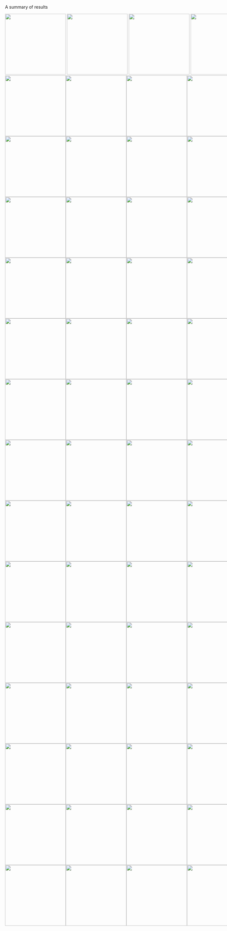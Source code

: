 A summary of results

<div>
<span style="white-space:nowrap">
<img src="https://github.com/spacehorseL/dnn-samples/blob/master/image-analogies/out-adidas-ad/adidas-ad-A.jpg" width="200" />
<img src="https://github.com/spacehorseL/dnn-samples/blob/master/image-analogies/out-adidas-ad/adidas-ad-Ap.jpg" width="200" />
<img src="https://github.com/spacehorseL/dnn-samples/blob/master/image-analogies/out-adidas-ad/adidas-ad-B.jpg" width="200" />
<img src="https://github.com/spacehorseL/dnn-samples/blob/master/image-analogies/out-adidas-ad/adidas-ad-analogy-only/adidas-ad-Bp_at_iteration_2_4.png" width="200" />
</span>
</div>

<div><span style="white-space:nowrap"><img src="https://github.com/spacehorseL/dnn-samples/blob/master/image-analogies/out-adidas-ad1/adidas-ad1-A.jpg" width="200" /><img src="https://github.com/spacehorseL/dnn-samples/blob/master/image-analogies/out-adidas-ad1/adidas-ad1-Ap.jpg" width="200" /><img src="https://github.com/spacehorseL/dnn-samples/blob/master/image-analogies/out-adidas-ad1/adidas-ad1-B.jpg" width="200" /><img src="https://github.com/spacehorseL/dnn-samples/blob/master/image-analogies/out-adidas-ad1/adidas-ad1-analogy-only/adidas-ad1-Bp_at_iteration_2_4.png" width="200" /></span></div>

<div><span style="white-space:nowrap"><img src="https://github.com/spacehorseL/dnn-samples/blob/master/image-analogies/out-adidas-ad2/adidas-ad2-A.jpg" width="200" /><img src="https://github.com/spacehorseL/dnn-samples/blob/master/image-analogies/out-adidas-ad2/adidas-ad2-Ap.jpg" width="200" /><img src="https://github.com/spacehorseL/dnn-samples/blob/master/image-analogies/out-adidas-ad2/adidas-ad2-B.jpg" width="200" /><img src="https://github.com/spacehorseL/dnn-samples/blob/master/image-analogies/out-adidas-ad2/adidas-ad2-analogy-only/adidas-ad2-Bp_at_iteration_2_4.png" width="200" /></span></div>

<div><span style="white-space:nowrap"><img src="https://github.com/spacehorseL/dnn-samples/blob/master/image-analogies/out-arch/arch-A.jpg" width="200" /><img src="https://github.com/spacehorseL/dnn-samples/blob/master/image-analogies/out-arch/arch-Ap.jpg" width="200" /><img src="https://github.com/spacehorseL/dnn-samples/blob/master/image-analogies/out-arch/arch-B.jpg" width="200" /><img src="https://github.com/spacehorseL/dnn-samples/blob/master/image-analogies/out-arch/arch-analogy-only/arch-Bp_at_iteration_2_4.png" width="200" /></span></div>

<div><span style="white-space:nowrap"><img src="https://github.com/spacehorseL/dnn-samples/blob/master/image-analogies/out-avatar/avatar-A.jpg" width="200" /><img src="https://github.com/spacehorseL/dnn-samples/blob/master/image-analogies/out-avatar/avatar-Ap.jpg" width="200" /><img src="https://github.com/spacehorseL/dnn-samples/blob/master/image-analogies/out-avatar/avatar-B.jpg" width="200" /><img src="https://github.com/spacehorseL/dnn-samples/blob/master/image-analogies/out-avatar/avatar-analogy-only/avatar-Bp_at_iteration_2_4.png" width="200" /></span></div>

<div><span style="white-space:nowrap"><img src="https://github.com/spacehorseL/dnn-samples/blob/master/image-analogies/out-fruit-1/fruit-1-A.jpg" width="200" /><img src="https://github.com/spacehorseL/dnn-samples/blob/master/image-analogies/out-fruit-1/fruit-1-Ap.jpg" width="200" /><img src="https://github.com/spacehorseL/dnn-samples/blob/master/image-analogies/out-fruit-1/fruit-1-B.jpg" width="200" /><img src="https://github.com/spacehorseL/dnn-samples/blob/master/image-analogies/out-fruit-1/fruit-1-analogy-only/fruit-1-Bp_at_iteration_2_4.png" width="200" /></span></div>

<div><span style="white-space:nowrap"><img src="https://github.com/spacehorseL/dnn-samples/blob/master/image-analogies/out-fruit-2/fruit-2-A.jpg" width="200" /><img src="https://github.com/spacehorseL/dnn-samples/blob/master/image-analogies/out-fruit-2/fruit-2-Ap.jpg" width="200" /><img src="https://github.com/spacehorseL/dnn-samples/blob/master/image-analogies/out-fruit-2/fruit-2-B.jpg" width="200" /><img src="https://github.com/spacehorseL/dnn-samples/blob/master/image-analogies/out-fruit-2/fruit-2-analogy-only/fruit-2-Bp_at_iteration_2_4.png" width="200" /></span></div>

<div><span style="white-space:nowrap"><img src="https://github.com/spacehorseL/dnn-samples/blob/master/image-analogies/out-fruit-mirror/fruit-mirror-A.jpg" width="200" /><img src="https://github.com/spacehorseL/dnn-samples/blob/master/image-analogies/out-fruit-mirror/fruit-mirror-Ap.jpg" width="200" /><img src="https://github.com/spacehorseL/dnn-samples/blob/master/image-analogies/out-fruit-mirror/fruit-mirror-B.jpg" width="200" /><img src="https://github.com/spacehorseL/dnn-samples/blob/master/image-analogies/out-fruit-mirror/fruit-mirror-analogy-only/fruit-mirror-Bp_at_iteration_2_4.png" width="200" /></span></div>

<div><span style="white-space:nowrap"><img src="https://github.com/spacehorseL/dnn-samples/blob/master/image-analogies/out-img-quality-gaus-3.5-comp/img-quality-gaus-3.5-comp-A.jpg" width="200" /><img src="https://github.com/spacehorseL/dnn-samples/blob/master/image-analogies/out-img-quality-gaus-3.5-comp/img-quality-gaus-3.5-comp-Ap.jpg" width="200" /><img src="https://github.com/spacehorseL/dnn-samples/blob/master/image-analogies/out-img-quality-gaus-3.5-comp/img-quality-gaus-3.5-comp-B.jpg" width="200" /><img src="https://github.com/spacehorseL/dnn-samples/blob/master/image-analogies/out-img-quality-gaus-3.5-comp/img-quality-gaus-3.5-comp-analogy-only/img-quality-gaus-3.5-comp-Bp_at_iteration_2_4.png" width="200" /></span></div>

<div><span style="white-space:nowrap"><img src="https://github.com/spacehorseL/dnn-samples/blob/master/image-analogies/out-img-quality-gaus-3.5-orig/img-quality-gaus-3.5-orig-A.jpg" width="200" /><img src="https://github.com/spacehorseL/dnn-samples/blob/master/image-analogies/out-img-quality-gaus-3.5-orig/img-quality-gaus-3.5-orig-Ap.jpg" width="200" /><img src="https://github.com/spacehorseL/dnn-samples/blob/master/image-analogies/out-img-quality-gaus-3.5-orig/img-quality-gaus-3.5-orig-B.jpg" width="200" /><img src="https://github.com/spacehorseL/dnn-samples/blob/master/image-analogies/out-img-quality-gaus-3.5-orig/img-quality-gaus-3.5-orig-analogy-only/img-quality-gaus-3.5-orig-Bp_at_iteration_2_4.png" width="200" /></span></div>

<div><span style="white-space:nowrap"><img src="https://github.com/spacehorseL/dnn-samples/blob/master/image-analogies/out-img-quality-gaus-3.5-origs2c/img-quality-gaus-3.5-origs2c-A.jpg" width="200" /><img src="https://github.com/spacehorseL/dnn-samples/blob/master/image-analogies/out-img-quality-gaus-3.5-origs2c/img-quality-gaus-3.5-origs2c-Ap.jpg" width="200" /><img src="https://github.com/spacehorseL/dnn-samples/blob/master/image-analogies/out-img-quality-gaus-3.5-origs2c/img-quality-gaus-3.5-origs2c-B.jpg" width="200" /><img src="https://github.com/spacehorseL/dnn-samples/blob/master/image-analogies/out-img-quality-gaus-3.5-origs2c/img-quality-gaus-3.5-origs2c-analogy-only/img-quality-gaus-3.5-origs2c-Bp_at_iteration_2_4.png" width="200" /></span></div>

<div><span style="white-space:nowrap"><img src="https://github.com/spacehorseL/dnn-samples/blob/master/image-analogies/out-img-quality-gaus-3.5-simp/img-quality-gaus-3.5-simp-A.jpg" width="200" /><img src="https://github.com/spacehorseL/dnn-samples/blob/master/image-analogies/out-img-quality-gaus-3.5-simp/img-quality-gaus-3.5-simp-Ap.jpg" width="200" /><img src="https://github.com/spacehorseL/dnn-samples/blob/master/image-analogies/out-img-quality-gaus-3.5-simp/img-quality-gaus-3.5-simp-B.jpg" width="200" /><img src="https://github.com/spacehorseL/dnn-samples/blob/master/image-analogies/out-img-quality-gaus-3.5-simp/img-quality-gaus-3.5-simp-analogy-only/img-quality-gaus-3.5-simp-Bp_at_iteration_2_4.png" width="200" /></span></div>

<div><span style="white-space:nowrap"><img src="https://github.com/spacehorseL/dnn-samples/blob/master/image-analogies/out-img-quality-gaus-8.5-comp/img-quality-gaus-8.5-comp-A.jpg" width="200" /><img src="https://github.com/spacehorseL/dnn-samples/blob/master/image-analogies/out-img-quality-gaus-8.5-comp/img-quality-gaus-8.5-comp-Ap.jpg" width="200" /><img src="https://github.com/spacehorseL/dnn-samples/blob/master/image-analogies/out-img-quality-gaus-8.5-comp/img-quality-gaus-8.5-comp-B.jpg" width="200" /><img src="https://github.com/spacehorseL/dnn-samples/blob/master/image-analogies/out-img-quality-gaus-8.5-comp/img-quality-gaus-8.5-comp-analogy-only/img-quality-gaus-8.5-comp-Bp_at_iteration_2_4.png" width="200" /></span></div>

<div><span style="white-space:nowrap"><img src="https://github.com/spacehorseL/dnn-samples/blob/master/image-analogies/out-img-quality-gaus-8.5-origc2s/img-quality-gaus-8.5-origc2s-A.jpg" width="200" /><img src="https://github.com/spacehorseL/dnn-samples/blob/master/image-analogies/out-img-quality-gaus-8.5-origc2s/img-quality-gaus-8.5-origc2s-Ap.jpg" width="200" /><img src="https://github.com/spacehorseL/dnn-samples/blob/master/image-analogies/out-img-quality-gaus-8.5-origc2s/img-quality-gaus-8.5-origc2s-B.jpg" width="200" /><img src="https://github.com/spacehorseL/dnn-samples/blob/master/image-analogies/out-img-quality-gaus-8.5-origc2s/img-quality-gaus-8.5-origc2s-analogy-only/img-quality-gaus-8.5-origc2s-Bp_at_iteration_2_4.png" width="200" /></span></div>

<div><span style="white-space:nowrap"><img src="https://github.com/spacehorseL/dnn-samples/blob/master/image-analogies/out-img-quality-gaus-8.5-simp/img-quality-gaus-8.5-simp-A.jpg" width="200" /><img src="https://github.com/spacehorseL/dnn-samples/blob/master/image-analogies/out-img-quality-gaus-8.5-simp/img-quality-gaus-8.5-simp-Ap.jpg" width="200" /><img src="https://github.com/spacehorseL/dnn-samples/blob/master/image-analogies/out-img-quality-gaus-8.5-simp/img-quality-gaus-8.5-simp-B.jpg" width="200" /><img src="https://github.com/spacehorseL/dnn-samples/blob/master/image-analogies/out-img-quality-gaus-8.5-simp/img-quality-gaus-8.5-simp-analogy-only/img-quality-gaus-8.5-simp-Bp_at_iteration_2_4.png" width="200" /></span></div>

